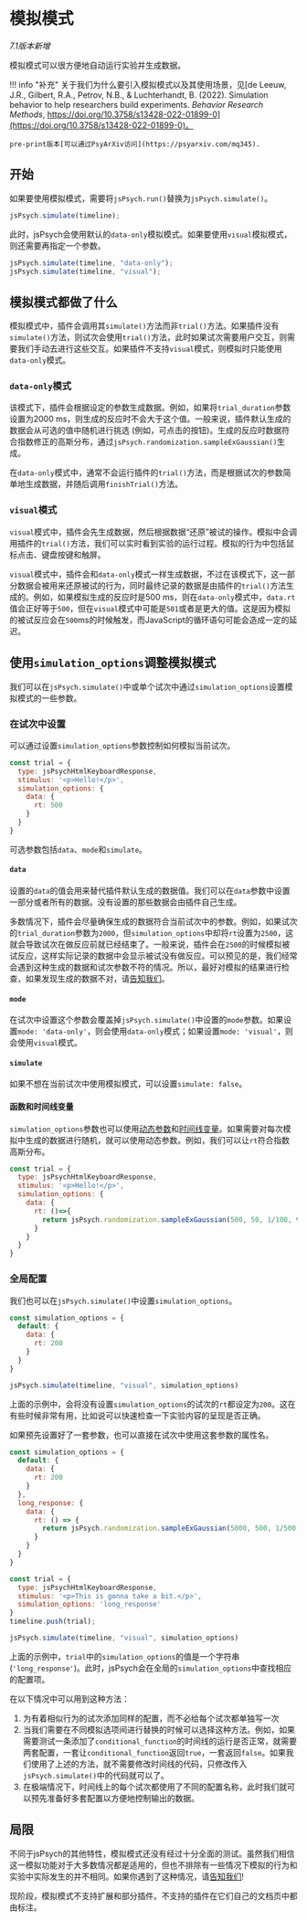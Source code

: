 # 模拟模式
*7.1版本新增*

模拟模式可以很方便地自动运行实验并生成数据。

!!! info "补充"
    关于我们为什么要引入模拟模式以及其使用场景，见[de Leeuw, J.R., Gilbert, R.A., Petrov, N.B., & Luchterhandt, B. (2022). Simulation behavior to help researchers build experiments. *Behavior Research Methods*, https://doi.org/10.3758/s13428-022-01899-0](https://doi.org/10.3758/s13428-022-01899-0)。

    pre-print版本[可以通过PsyArXiv访问](https://psyarxiv.com/mq345).

## 开始

如果要使用模拟模式，需要将`jsPsych.run()`替换为`jsPsych.simulate()`。

```js
jsPsych.simulate(timeline);
```

此时，jsPsych会使用默认的`data-only`模拟模式。如果要使用`visual`模拟模式，则还需要再指定一个参数。

```js
jsPsych.simulate(timeline, "data-only");
jsPsych.simulate(timeline, "visual");
```

## 模拟模式都做了什么

模拟模式中，插件会调用其`simulate()`方法而非`trial()`方法。如果插件没有`simulate()`方法，则试次会使用`trial()`方法，此时如果试次需要用户交互，则需要我们手动去进行这些交互。如果插件不支持`visual`模式，则模拟时只能使用`data-only`模式。

### `data-only`模式

该模式下，插件会根据设定的参数生成数据。例如，如果将`trial_duration`参数设置为2000 ms，则生成的反应时不会大于这个值。一般来说，插件默认生成的数据会从可选的值中随机进行挑选 (例如，可点击的按钮)。生成的反应时数据符合指数修正的高斯分布，通过`jsPsych.randomization.sampleExGaussian()`生成。

在`data-only`模式中，通常不会运行插件的`trial()`方法，而是根据试次的参数简单地生成数据，并随后调用`finishTrial()`方法。

### `visual`模式

`visual`模式中，插件会先生成数据，然后根据数据“还原”被试的操作。模拟中会调用插件的`trial()`方法，我们可以实时看到实验的运行过程。模拟的行为中包括鼠标点击、键盘按键和触屏。

`visual`模式中，插件会和`data-only`模式一样生成数据，不过在该模式下，这一部分数据会被用来还原被试的行为，同时最终记录的数据是由插件的`trial()`方法生成的。例如，如果模拟生成的反应时是500 ms，则在`data-only`模式中，`data.rt`值会正好等于`500`，但在`visual`模式中可能是`501`或者是更大的值。这是因为模拟的被试反应会在`500`ms的时候触发，而JavaScript的循环语句可能会造成一定的延迟。

## 使用`simulation_options`调整模拟模式

我们可以在`jsPsych.simulate()`中或单个试次中通过`simulation_options`设置模拟模式的一些参数。

### 在试次中设置

可以通过设置`simulation_options`参数控制如何模拟当前试次。

```js
const trial = {
  type: jsPsychHtmlKeyboardResponse,
  stimulus: '<p>Hello!</p>',
  simulation_options: {
    data: {
      rt: 500
    }
  }
}
```

可选参数包括`data`、`mode`和`simulate`。

#### `data`

设置的`data`的值会用来替代插件默认生成的数据值。我们可以在`data`参数中设置一部分或者所有的数据。没有设置的那些数据会由插件自己生成。

多数情况下，插件会尽量确保生成的数据符合当前试次中的参数。例如，如果试次的`trial_duration`参数为`2000`，但`simulation_options`中却将`rt`设置为`2500`，这就会导致试次在做反应前就已经结束了。一般来说，插件会在`2500`的时候模拟被试反应，这样实际记录的数据中会显示被试没有做反应。可以预见的是，我们经常会遇到这种生成的数据和试次参数不符的情况。所以，最好对模拟的结果进行检查，如果发现生成的数据不对，请[告知我们](https://github.com/jspsych/jspsych/issues)。

#### `mode`

在试次中设置这个参数会覆盖掉`jsPsych.simulate()`中设置的`mode`参数。如果设置`mode: 'data-only'`，则会使用`data-only`模式；如果设置`mode: 'visual'`，则会使用`visual`模式。

#### `simulate`

如果不想在当前试次中使用模拟模式，可以设置`simulate: false`。

#### 函数和时间线变量

`simulation_options`参数也可以使用[动态参数](./dynamic-parameters.md)和[时间线变量](./timeline.md#_5)。如果需要对每次模拟中生成的数据进行随机，就可以使用动态参数。例如，我们可以让`rt`符合指数高斯分布。

```js
const trial = {
  type: jsPsychHtmlKeyboardResponse,
  stimulus: '<p>Hello!</p>',
  simulation_options: {
    data: {
      rt: ()=>{
        return jsPsych.randomization.sampleExGaussian(500, 50, 1/100, true)
      }
    }
  }
}
```

### 全局配置

我们也可以在`jsPsych.simulate()`中设置`simulation_options`。

```js
const simulation_options = {
  default: {
    data: {
      rt: 200
    }
  }
}

jsPsych.simulate(timeline, "visual", simulation_options)
```

上面的示例中，会将没有设置`simulation_options`的试次的`rt`都设定为`200`。这在有些时候非常有用，比如说可以快速检查一下实验内容的呈现是否正确。

如果预先设置好了一套参数，也可以直接在试次中使用这套参数的属性名。

```js
const simulation_options = {
  default: {
    data: {
      rt: 200
    }
  },
  long_response: {
    data: {
      rt: () => {
        return jsPsych.randomization.sampleExGaussian(5000, 500, 1/500, true)
      }
    }
  }
}

const trial = {
  type: jsPsychHtmlKeyboardResponse,
  stimulus: '<p>This is gonna take a bit.</p>',
  simulation_options: 'long_response'
}
timeline.push(trial);

jsPsych.simulate(timeline, "visual", simulation_options)
```

上面的示例中，`trial`中的`simulation_options`的值是一个字符串 (`'long_response'`)。此时，jsPsych会在全局的`simulation_options`中查找相应的配置项。

在以下情况中可以用到这种方法：

1. 为有着相似行为的试次添加同样的配置，而不必给每个试次都单独写一次
2. 当我们需要在不同模拟选项间进行替换的时候可以选择这种方法。例如，如果需要测试一条添加了`conditional_function`的时间线的运行是否正常，就需要两套配置，一套让`conditional_function`返回`true`，一套返回`false`。如果我们使用了上述的方法，就不需要修改时间线的代码，只修改传入`jsPsych.simulate()`中的代码就可以了。
3. 在极端情况下，时间线上的每个试次都使用了不同的配置名称，此时我们就可以预先准备好多套配置以方便地控制输出的数据。

## 局限

不同于jsPsych的其他特性，模拟模式还没有经过十分全面的测试。虽然我们相信这一模拟功能对于大多数情况都是适用的，但也不排除有一些情况下模拟的行为和实验中实际发生的并不相同。如果你遇到了这种情况，请[告知我们](https://github.com/jspsych/jspsych/issues)!

现阶段，模拟模式不支持扩展和部分插件。不支持的插件在它们自己的文档页中都由标注。
